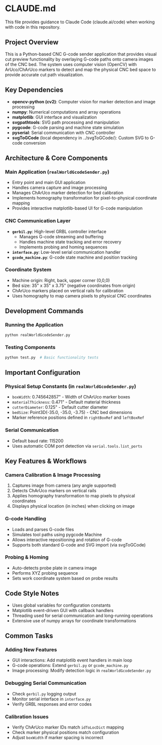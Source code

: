 # CLAUDE.md

This file provides guidance to Claude Code (claude.ai/code) when working with code in this repository.

## Project Overview

This is a Python-based CNC G-code sender application that provides visual cut preview functionality by overlaying G-code paths onto camera images of the CNC bed. The system uses computer vision (OpenCV) with ArUco/ChArUco markers to detect and map the physical CNC bed space to provide accurate cut path visualization.

## Key Dependencies

- **opencv-python (cv2)**: Computer vision for marker detection and image processing
- **numpy**: Numerical computations and array operations
- **matplotlib**: GUI interface and visualization
- **svgpathtools**: SVG path processing and manipulation
- **pygcode**: G-code parsing and machine state simulation
- **pyserial**: Serial communication with CNC controller
- **svgToGCode** (local dependency in ../svgToGCode/): Custom SVG to G-code conversion

## Architecture & Core Components

### Main Application (`realWorldGcodeSender.py`)
- Entry point and main GUI application
- Handles camera capture and image processing
- Manages ChArUco marker detection for bed calibration
- Implements homography transformation for pixel-to-physical coordinate mapping
- Provides interactive matplotlib-based UI for G-code manipulation

### CNC Communication Layer
- **`gerbil.py`**: High-level GRBL controller interface
  - Manages G-code streaming and buffering
  - Handles machine state tracking and error recovery
  - Implements probing and homing sequences
- **`interface.py`**: Low-level serial communication handler
- **`gcode_machine.py`**: G-code state machine and position tracking

### Coordinate System
- Machine origin: Right, back, upper corner (0,0,0)
- Bed size: 35" x 35" x 3.75" (negative coordinates from origin)
- ChArUco markers placed on vertical rails for calibration
- Uses homography to map camera pixels to physical CNC coordinates

## Development Commands

### Running the Application
```bash
python realWorldGcodeSender.py
```

### Testing Components
```bash
python test.py  # Basic functionality tests
```

## Important Configuration

### Physical Setup Constants (in `realWorldGcodeSender.py`)
- `boxWidth`: 0.745642857" - Width of ChArUco marker boxes
- `materialThickness`: 0.471" - Default material thickness
- `cutterDiameter`: 0.125" - Default cutter diameter
- `bedSize`: Point3D(-35.0, -35.0, -3.75) - CNC bed dimensions
- Marker reference positions defined in `rightBoxRef` and `leftBoxRef`

### Serial Communication
- Default baud rate: 115200
- Uses automatic COM port detection via `serial.tools.list_ports`

## Key Features & Workflows

### Camera Calibration & Image Processing
1. Captures image from camera (any angle supported)
2. Detects ChArUco markers on vertical rails
3. Applies homography transformation to map pixels to physical coordinates
4. Displays physical location (in inches) when clicking on image

### G-code Handling
- Loads and parses G-code files
- Simulates tool paths using pygcode Machine
- Allows interactive repositioning and rotation of G-code
- Supports both standard G-code and SVG import (via svgToGCode)

### Probing & Homing
- Auto-detects probe plate in camera image
- Performs XYZ probing sequence
- Sets work coordinate system based on probe results

## Code Style Notes

- Uses global variables for configuration constants
- Matplotlib event-driven GUI with callback handlers
- Threading used for serial communication and long-running operations
- Extensive use of numpy arrays for coordinate transformations

## Common Tasks

### Adding New Features
- GUI interactions: Add matplotlib event handlers in main loop
- G-code operations: Extend `gerbil.py` or `gcode_machine.py`
- Image processing: Modify detection logic in `realWorldGcodeSender.py`

### Debugging Serial Communication
- Check `gerbil.py` logging output
- Monitor serial interface in `interface.py`
- Verify GRBL responses and error codes

### Calibration Issues
- Verify ChArUco marker IDs match `idToLocDict` mapping
- Check marker physical positions match configuration
- Adjust `boxWidth` if marker spacing is incorrect